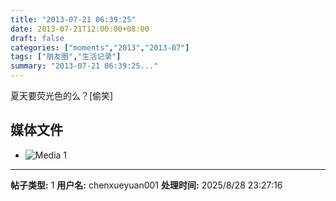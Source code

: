 ```yaml
---
title: "2013-07-21 06:39:25"
date: 2013-07-21T12:00:00+08:00
draft: false
categories: ["moments","2013","2013-07"]
tags: ["朋友圈","生活记录"]
summary: "2013-07-21 06:39:25..."
---
```


夏天要荧光色的么？[偷笑]

## 媒体文件

- ![Media 1](/Moments/photos/2013-07-21/201307210639250.jpg)

---

**帖子类型:** 1
**用户名:** chenxueyuan001
**处理时间:** 2025/8/28 23:27:16